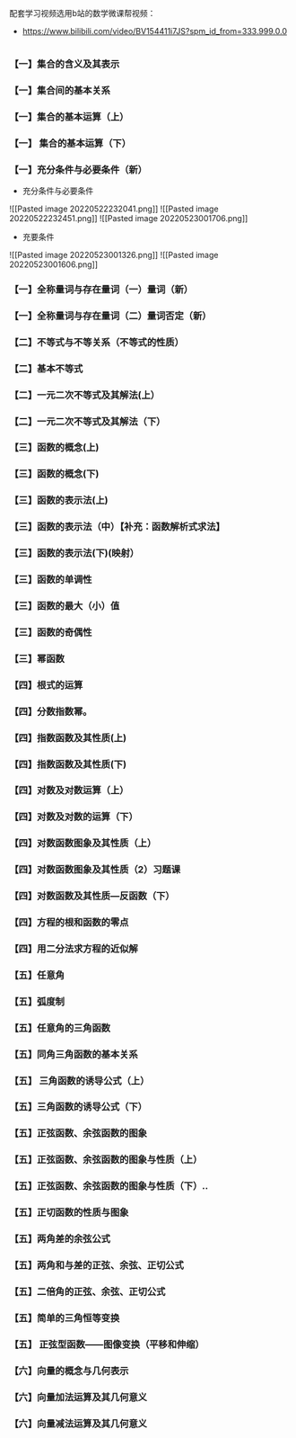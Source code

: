 配套学习视频选用b站的数学微课帮视频：

- <https://www.bilibili.com/video/BV154411i7JS?spm_id_from=333.999.0.0>

```toc
```

### 【一】集合的含义及其表示

### 【一】集合间的基本关系

### 【一】集合的基本运算（上）

### 【一】 集合的基本运算（下）

### 【一】充分条件与必要条件（新）

- 充分条件与必要条件

![[Pasted image 20220522232041.png]]
![[Pasted image 20220522232451.png]]
![[Pasted image 20220523001706.png]]

- 充要条件

![[Pasted image 20220523001326.png]]
![[Pasted image 20220523001606.png]]

### 【一】全称量词与存在量词（一）量词（新）

### 【一】全称量词与存在量词（二）量词否定（新）

### 【二】不等式与不等关系（不等式的性质）

### 【二】基本不等式

### 【二】一元二次不等式及其解法(上）

### 【二】一元二次不等式及其解法（下）

### 【三】函数的概念(上)

### 【三】函数的概念(下)

### 【三】函数的表示法(上)

### 【三】函数的表示法（中）【补充：函数解析式求法】

### 【三】函数的表示法(下)(映射）

### 【三】函数的单调性

### 【三】函数的最大（小）值

### 【三】函数的奇偶性

### 【三】幂函数

### 【四】根式的运算

### 【四】分数指数幂。

### 【四】指数函数及其性质(上)

### 【四】指数函数及其性质(下)

### 【四】对数及对数运算（上）

### 【四】对数及对数的运算（下）

### 【四】对数函数图象及其性质（上）

### 【四】对数函数图象及其性质（2）习题课

### 【四】对数函数及其性质—反函数（下）

### 【四】方程的根和函数的零点

### 【四】用二分法求方程的近似解

### 【五】任意角

### 【五】弧度制

### 【五】任意角的三角函数

### 【五】同角三角函数的基本关系

### 【五】 三角函数的诱导公式（上）

### 【五】三角函数的诱导公式（下）

### 【五】正弦函数、余弦函数的图象

### 【五】正弦函数、余弦函数的图象与性质（上）

### 【五】正弦函数、余弦函数的图象与性质（下）..

### 【五】正切函数的性质与图象

### 【五】两角差的余弦公式

### 【五】两角和与差的正弦、余弦、正切公式

### 【五】二倍角的正弦、余弦、正切公式

### 【五】简单的三角恒等变换

### 【五】 正弦型函数——图像变换（平移和伸缩）

### 【六】向量的概念与几何表示

### 【六】向量加法运算及其几何意义

### 【六】向量减法运算及其几何意义
